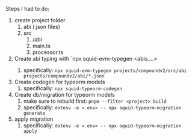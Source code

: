 Steps I had to do:
1. create project folder
   1. abi (.json files)
   2. src
      1. /abi
      2. main.ts
      3. processor.ts
2. Create abi typing with `npx squid-evm-typegen <dest> <abis....>
   1. specifically: `npx squid-evm-typegen projects/compoundv2/src/abi projects/compoundv2/abi/*.json`
3. Create codegen for typeorm models
   1. specifically: `npx squid-typeorm-codegen`
4. Create db/migration for typeorm models
   1. make sure to rebuild first: `pnpm --filter <project> build`
   1. specifically: `dotenv -e <.env> -- npx squid-typeorm-migration generate`
5. apply migration
   1. specifically: `dotenv -e <.env> -- npx squid-typeorm-migration apply`